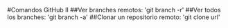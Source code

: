 #Comandos GitHub II
##Ver branches remotos:
'git branch -r'
##Ver todos los branches:
'git branch -a'
##Clonar un repositorio remoto:
'git clone url'
